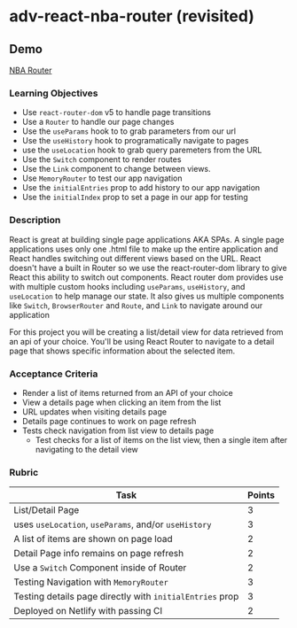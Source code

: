 # adv-react-nba-router (revisited)

## Demo

[NBA Router](https://nba-router.netlify.app/)

### Learning Objectives

 - Use `react-router-dom` v5 to handle page transitions
 - Use a `Router` to handle our page changes
 - Use the `useParams` hook to to grab parameters from our url
 - Use the `useHistory` hook to programatically navigate to pages
 - use the `useLocation` hook to grab query paremeters from the URL
 - Use the `Switch` component to render routes
 - Use the `Link` component to change between views.
 - Use `MemoryRouter` to test our app navigation
 - Use the `initialEntries` prop to add history to our app navigation
 - Use the `initialIndex` prop to set a page in our app for testing

### Description

React is great at building single page applications AKA SPAs. A single page applications uses only one .html file to make up the entire application and React handles switching out different views based on the URL. React doesn't have a built in Router so we use the react-router-dom library to give React this ability to switch out components.  React router dom provides use with multiple custom hooks including `useParams`, `useHistory`, and `useLocation` to help manage our state. It also gives us multiple components like `Switch`, `BrowserRouter` and `Route`, and `Link` to navigate around our application

For this project you will be creating a list/detail view for data retrieved from an api of your choice. You'll be using React Router to navigate to a detail page that shows specific information about the selected item.

### Acceptance Criteria

- Render a list of items returned from an API of your choice
- View a details page when clicking an item from the list
- URL updates when visiting details page
- Details page continues to work on page refresh
- Tests check navigation from list view to details page
  - Test checks for a list of items on the list view, then a single item after navigating to the detail view  

### Rubric

| Task | Points |
| --   | --     |
| List/Detail Page  |      3 |
| uses `useLocation`, `useParams`, and/or `useHistory`                    |      3 |
| A list of items are shown on page load                                         |      2 |
| Detail Page info remains on page refresh                            |      2 |
| Use a `Switch` Component inside of Router |      2 |
| Testing Navigation with `MemoryRouter`                   |      3 |
| Testing details page directly with `initialEntries` prop                                    |      3 |
| Deployed on Netlify with passing CI                                |      2 |
